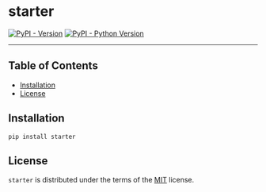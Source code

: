 # starter

[![PyPI - Version](https://img.shields.io/pypi/v/starter.svg)](https://pypi.org/project/starter)
[![PyPI - Python Version](https://img.shields.io/pypi/pyversions/starter.svg)](https://pypi.org/project/starter)

-----

## Table of Contents

- [Installation](#installation)
- [License](#license)

## Installation

```console
pip install starter
```

## License

`starter` is distributed under the terms of the [MIT](https://spdx.org/licenses/MIT.html) license.
